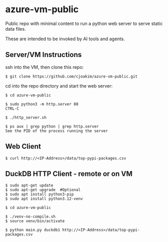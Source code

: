 # azure-vm-public

Public repo with minimal content to run a python web server
to serve static data files.

These are intended to be invoked by AI tools and agents.

## Server/VM Instructions

ssh into the VM, then clone this repo:

```
$ git clone https://github.com/cjoakim/azure-vm-public.git
```

cd into the repo directory and start the web server:

```
$ cd azure-vm-public

$ sudo python3 -m http.server 80
CTRL-C 

$ ./http_server.sh

$ ps aux | grep python | grep http.server
See the PID of the process running the server
```

## Web Client

```
$ curl http://<IP-Address>/data/top-pypi-packages.csv
```

## DuckDB HTTP Client - remote or on VM

```
$ sudo apt-get update
$ sudo apt-get upgrade  #Optional
$ sudo apt install python3-pip
$ sudo apt install python3.12-venv

$ cd azure-vm-public

$ ./venv-no-compile.sh
$ source venv/bin/activate

$ python main.py duckdb1 http://<IP-Address>/data/top-pypi-packages.csv
```